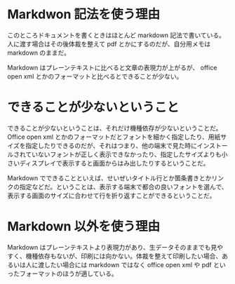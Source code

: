 # Markdwon 記法を使う理由

このところドキュメントを書くときはほとんど markdown 記法で書いている。人に渡す場合はその後体裁を整えて pdf とかにするのだが、自分用メモは markdown のままだ。

Markdown はプレーンテキストに比べると文章の表現力が上がるが、 office open xml とかのフォーマットと比べるとできることが少ない。

# できることが少ないということ

できることが少ないということは、それだけ機種依存が少ないということだ。 Office open xml とかのフォーマットだとフォントを細かく指定したり、用紙サイズを指定したりできるのだが、それはつまり、他の端末で見た時にインストールされていないフォントが正しく表示できなかったり、指定したサイズよりも小さいディスプレイで表示すると画面からはみ出したりするということだ。

Markdown でできることといえば、せいぜいタイトル行とか箇条書きとかリンクの指定などだ。ということは、表示する端末で都合の良いフォントを選んで、表示する画面のサイズに合わせて行を折り返すことができるということだ。

# Markdown 以外を使う理由

Markdown はプレーンテキストより表現力があり、生データそのままでも見やすく、機種依存もないが、印刷には向かない。体裁を整えて印刷したい場合、あるいは人に渡したい場合には markdown ではなく office open xml や pdf といったフォーマットのほうが適している。
